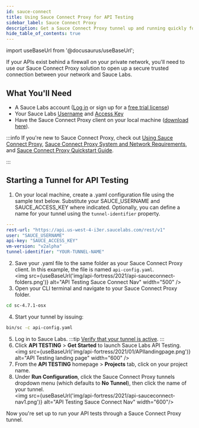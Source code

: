 ```yaml
---
id: sauce-connect
title: Using Sauce Connect Proxy for API Testing
sidebar_label: Sauce Connect Proxy
description: Get a Sauce Connect Proxy tunnel up and running quickly for your API tests.
hide_table_of_contents: true
---
```


import useBaseUrl from '@docusaurus/useBaseUrl';

If your APIs exist behind a firewall on your private network, you'll need to use our Sauce Connect Proxy solution to open up a secure trusted connection between your network and Sauce Labs.

## What You'll Need

* A Sauce Labs account ([Log in](https://accounts.saucelabs.com/am/XUI/#login/) or sign up for a [free trial license](https://saucelabs.com/sign-up))
* Your Sauce Labs [Username](https://app.saucelabs.com/user-settings) and [Access Key](https://app.saucelabs.com/user-settings)
* Have the Sauce Connect Proxy client on your local machine ([download here](/secure-connections/sauce-connect/installation/)).

:::info
If you're new to Sauce Connect Proxy, check out [Using Sauce Connect Proxy](/secure-connections/sauce-connect), [Sauce Connect Proxy System and Network Requirements](/secure-connections/sauce-connect/system-requirements/), and [Sauce Connect Proxy Quickstart Guide](/secure-connections/sauce-connect/quickstart/).

:::

## Starting a Tunnel for API Testing

1. On your local machine, create a .yaml configuration file using the sample text below. Substitute your SAUCE_USERNAME and SAUCE_ACCESS_KEY where indicated. Optionally, you can define a name for your tunnel using the `tunnel-identifier` property.
  ```yaml title="api-config.yaml"
  ---
  rest-url: "https://api.us-west-4-i3er.saucelabs.com/rest/v1"
  user: "SAUCE_USERNAME"
  api-key: "SAUCE_ACCESS_KEY"
  vm-version: "v2alpha"
  tunnel-identifier: "YOUR-TUNNEL-NAME"
  ```
2. Save your .yaml file to the same folder as your Sauce Connect Proxy client. In this example, the file is named `api-config.yaml`.<br/>
  <img src={useBaseUrl('img/api-fortress/2021/api-sauceconnect-folders.png')} alt="API Testing Sauce Connect Nav" width="500" />
3. Open your CLI terminal and navigate to your Sauce Connect Proxy folder.
  ```bash
  cd sc-4.7.1-osx
  ```
4. Start your tunnel by issuing:
  ```bash
  bin/sc -c api-config.yaml
  ```
5. Log in to Sauce Labs.
:::tip
[Verify that your tunnel is active](/secure-connections/sauce-connect/quickstart/#verifying-a-tunnel).
:::
6. Click **API TESTING** > **Get Started** to launch Sauce Labs API Testing.<br/>
  <img src={useBaseUrl('img/api-fortress/2021/01/APIlandingpage.png')} alt="API Testing landing page" width="600" />
7. From the **API TESTING** homepage > **Projects** tab, click on your project name.
8. Under **Run Configuration**, click the Sauce Connect Proxy tunnels dropdown menu (which defaults to **No Tunnel**), then click the name of your tunnel.<br/>
  <img src={useBaseUrl('img/api-fortress/2021/api-sauceconnect-nav1.png')} alt="API Testing Sauce Connect Nav" width="600"/>

Now you're set up to run your API tests through a Sauce Connect Proxy tunnel.
